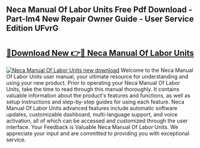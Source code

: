 ## Neca Manual Of Labor Units Free Pdf Download - Part-Im4 New Repair Owner Guide - User Service Edition UFvrG

# <h2><a href="http://bc20151.oget.top/?id=Neca+Manual+Of+Labor+Units">🔗Download New 👉🔴 Neca Manual Of Labor Units</a></h2>

[![Neca Manual Of Labor Units new download](https://i.imgur.com/5g1atiW.png)](http://bc20151.oget.top/?id=Neca+Manual+Of+Labor+Units)
Welcome to the Neca Manual Of Labor Units user manual, your ultimate resource for understanding and using your new product. Prior to operating your Neca Manual Of Labor Units, take the time to read through this manual thoroughly. It contains valuable information about the product's features and functions, as well as setup instructions and step-by-step guides for using each feature. Neca Manual Of Labor Units advanced features include automatic software updates, customizable dashboard, multi-language support, and voice activation, all of which can be accessed and customized through the user interface. Your Feedback is Valuable Neca Manual Of Labor Units. We appreciate your input and are committed to providing you with exceptional service.
